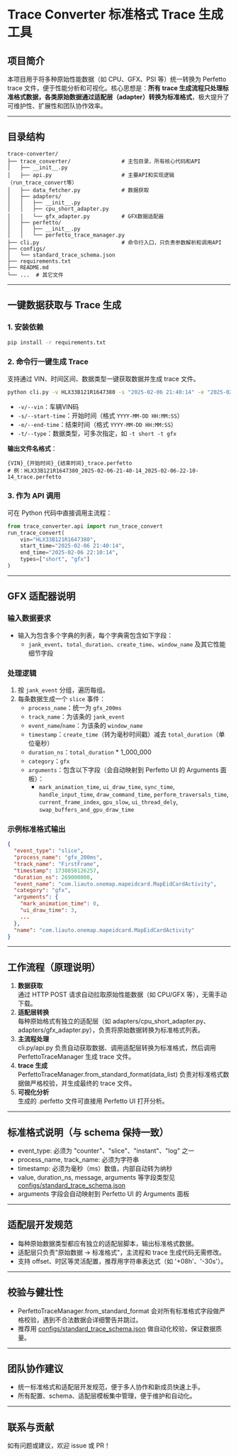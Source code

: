 # Trace Converter 标准格式 Trace 生成工具

## 项目简介

本项目用于将多种原始性能数据（如 CPU、GFX、PSI 等）统一转换为 Perfetto trace 文件，便于性能分析和可视化。核心思想是：**所有 trace 生成流程只处理标准格式数据，各类原始数据通过适配层（adapter）转换为标准格式**，极大提升了可维护性、扩展性和团队协作效率。

---

## 目录结构

```
trace-converter/
├── trace_converter/                # 主包目录，所有核心代码和API
│   ├── __init__.py
│   ├── api.py                      # 主要API和实现逻辑（run_trace_convert等）
│   ├── data_fetcher.py             # 数据获取
│   ├── adapters/
│   │   ├── __init__.py
│   │   ├── cpu_short_adapter.py
│   │   └── gfx_adapter.py          # GFX数据适配器
│   ├── perfetto/
│   │   ├── __init__.py
│   │   └── perfetto_trace_manager.py
├── cli.py                          # 命令行入口，只负责参数解析和调用API
├── configs/
│   └── standard_trace_schema.json
├── requirements.txt
├── README.md
└── ...  # 其它文件
```

---

## 一键数据获取与 Trace 生成

### 1. 安装依赖

```bash
pip install -r requirements.txt
```

### 2. 命令行一键生成 Trace

支持通过 VIN、时间区间、数据类型一键获取数据并生成 trace 文件。

```bash
python cli.py -v HLX33B121R1647380 -s "2025-02-06 21:40:14" -e "2025-02-06 22:10:14" -t short -t gfx
```

- `-v/--vin`：车辆VIN码
- `-s/--start-time`：开始时间（格式 `YYYY-MM-DD HH:MM:SS`）
- `-e/--end-time`：结束时间（格式 `YYYY-MM-DD HH:MM:SS`）
- `-t/--type`：数据类型，可多次指定，如 `-t short -t gfx`

**输出文件名格式**：
```
{VIN}_{开始时间}_{结束时间}_trace.perfetto
# 例：HLX33B121R1647380_2025-02-06-21-40-14_2025-02-06-22-10-14_trace.perfetto
```

### 3. 作为 API 调用

可在 Python 代码中直接调用主流程：

```python
from trace_converter.api import run_trace_convert
run_trace_convert(
    vin="HLX33B121R1647380",
    start_time="2025-02-06 21:40:14",
    end_time="2025-02-06 22:10:14",
    types=["short", "gfx"]
)
```

---

## GFX 适配器说明

### 输入数据要求
- 输入为包含多个字典的列表，每个字典需包含如下字段：
  - `jank_event`、`total_duration`、`create_time`、`window_name` 及其它性能细节字段

### 处理逻辑
1. 按 `jank_event` 分组，遍历每组。
2. 每条数据生成一个 `slice` 事件：
   - `process_name`：统一为 `gfx_200ms`
   - `track_name`：为该条的 `jank_event`
   - `event_name`/`name`：为该条的 `window_name`
   - `timestamp`：`create_time`（转为毫秒时间戳）减去 `total_duration`（单位毫秒）
   - `duration_ns`：`total_duration` * 1_000_000
   - `category`：`gfx`
   - `arguments`：包含以下字段（会自动映射到 Perfetto UI 的 Arguments 面板）：
     - `mark_animation_time`, `ui_draw_time`, `sync_time`, `handle_input_time`,
       `draw_command_time`, `perform_traversals_time`, `current_frame_index`,
       `gpu_slow`, `ui_thread_dely`, `swap_buffers_and_gpu_draw_time`

### 示例标准格式输出
```json
{
  "event_type": "slice",
  "process_name": "gfx_200ms",
  "track_name": "FirstFrame",
  "timestamp": 1738850126257,
  "duration_ns": 269000000,
  "event_name": "com.liauto.onemap.mapeidcard.MapEidCardActivity",
  "category": "gfx",
  "arguments": {
    "mark_animation_time": 0,
    "ui_draw_time": 3,
    ...
  },
  "name": "com.liauto.onemap.mapeidcard.MapEidCardActivity"
}
```

---

## 工作流程（原理说明）

1. **数据获取**  
   通过 HTTP POST 请求自动拉取原始性能数据（如 CPU/GFX 等），无需手动下载。
2. **适配层转换**  
   每种原始格式有独立的适配层（如 adapters/cpu_short_adapter.py、adapters/gfx_adapter.py），负责将原始数据转换为标准格式列表。
3. **主流程处理**  
   cli.py/api.py 负责自动获取数据、调用适配层转换为标准格式，然后调用 PerfettoTraceManager 生成 trace 文件。
4. **trace 生成**  
   PerfettoTraceManager.from_standard_format(data_list) 负责对标准格式数据做严格校验，并生成最终的 trace 文件。
5. **可视化分析**  
   生成的 .perfetto 文件可直接用 Perfetto UI 打开分析。

---

## 标准格式说明（与 schema 保持一致）

- event_type: 必须为 "counter"、"slice"、"instant"、"log" 之一
- process_name, track_name: 必须为字符串
- timestamp: 必须为毫秒（ms）数值，内部自动转为纳秒
- value, duration_ns, message, arguments 等字段类型见 [configs/standard_trace_schema.json](configs/standard_trace_schema.json)
- arguments 字段会自动映射到 Perfetto UI 的 Arguments 面板

---

## 适配层开发规范

- 每种原始数据类型都应有独立的适配层脚本，输出标准格式数据。
- 适配层只负责"原始数据 → 标准格式"，主流程和 trace 生成代码无需修改。
- 支持 offset、时区等灵活配置，推荐用字符串表达式（如 '+08h'、'-30s'）。

---

## 校验与健壮性
- PerfettoTraceManager.from_standard_format 会对所有标准格式字段做严格校验，遇到不合法数据会详细警告并跳过。
- 推荐用 [configs/standard_trace_schema.json](configs/standard_trace_schema.json) 做自动化校验，保证数据质量。

---

## 团队协作建议
- 统一标准格式和适配层开发规范，便于多人协作和新成员快速上手。
- 所有配置、schema、适配层模板集中管理，便于维护和自动化。

---

## 联系与贡献
如有问题或建议，欢迎 issue 或 PR！ 